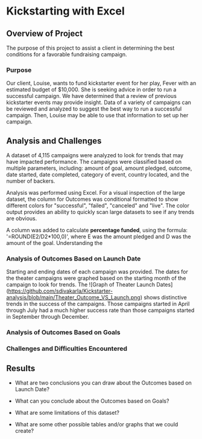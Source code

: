 # Kickstarting with Excel

## Overview of Project
The purpose of this project to assist a client in determining the best conditions for a favorable fundraising campaign. 

### Purpose
Our client, Louise, wants to fund kickstarter event for her play, Fever with an estimated budget of $10,000. She is seeking advice in order to run a successful campaign. We have determined that a review of previous kickstarter events may provide insight.  Data of a variety of campaigns can be reviewed and analyzed to suggest the best way to run a successful campaign. Then, Louise may be able to use that information to set up her campaign. 


## Analysis and Challenges
A dataset of 4,115 campaigns were analyzed to look for trends that may have impacted performance.  The campaigns were classified based on multiple parameters, including: amount of goal, amount pledged, outcome, date started, date completed, category of event, country located, and the number of backers. 

Analysis was performed using Excel. 
For a visual inspection of the large dataset, the column for Outcomes was conditional formatted to show different colors for "successful", "failed", "canceled" and "live".  The color output provides an ability to quickly scan large datasets to see if any trends are obvious. 

A column was added to calculate **percentage funded**, using the formula: '=ROUND(E2/D2*100,0)', where E was the amount pledged and D was the amount of the goal.  Understanding the 

 

### Analysis of Outcomes Based on Launch Date

Starting and ending dates of each campaign was provided.  The dates for the theater campaigns were graphed based on the starting month of the campaign to look for trends.  The ![Graph of Theater Launch Dates] (https://github.com/sdivakarla/Kickstarter-analysis/blob/main/Theater_Outcome_VS_Launch.png) shows distinctive trends in the success of the campaigns.  Those campaigns started in April through July had a much higher success rate than those campaigns started in September through December. 



### Analysis of Outcomes Based on Goals

### Challenges and Difficulties Encountered

## Results

- What are two conclusions you can draw about the Outcomes based on Launch Date?

- What can you conclude about the Outcomes based on Goals?

- What are some limitations of this dataset?

- What are some other possible tables and/or graphs that we could create?
